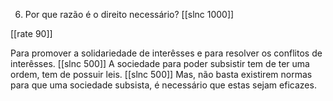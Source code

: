 6. Por que razão é o direito necessário?
[[slnc 1000]]

[[rate 90]]

Para promover a solidariedade de interêsses e para resolver os conflitos de interêsses.
[[slnc 500]]
A sociedade para poder subsistir tem de ter uma ordem, tem de possuir leis.
[[slnc 500]]
Mas, não basta existirem normas para que uma sociedade subsista, é necessário que estas sejam eficazes.
